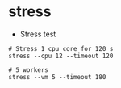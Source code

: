 # stress

- Stress test

```shell
# Stress 1 cpu core for 120 s
stress --cpu 12 --timeout 120

# 5 workers
stress --vm 5 --timeout 180
```
